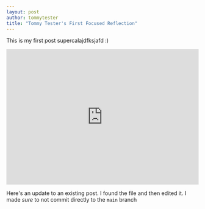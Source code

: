 ```yaml
---
layout: post
author: tommytester
title: "Tommy Tester's First Focused Reflection"
---
```


This is my first post supercalajdfksjafd :) 

<iframe src="https://trinket.io/embed/python/da4b547add" width="100%" height="356" frameborder="0" marginwidth="0" marginheight="0" allowfullscreen></iframe>

Here's an update to an existing post. I found the file and then edited it. I made _sure_ to not commit directly to the `main` branch
